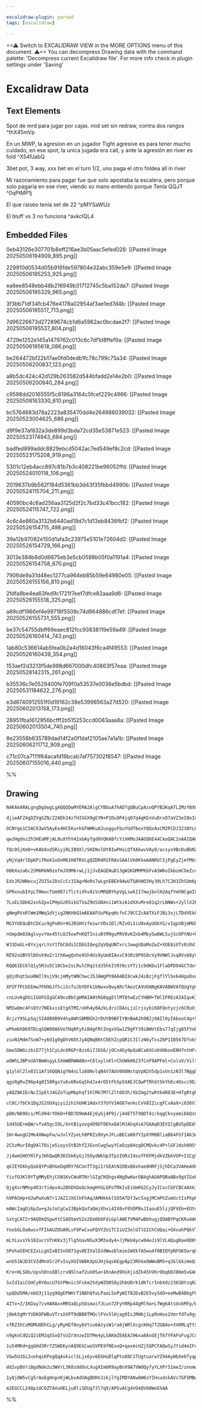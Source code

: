 ```yaml
---

excalidraw-plugin: parsed
tags: [excalidraw]

---
```

==⚠  Switch to EXCALIDRAW VIEW in the MORE OPTIONS menu of this document. ⚠== You can decompress Drawing data with the command palette: 'Decompress current Excalidraw file'. For more info check in plugin settings under 'Saving'


# Excalidraw Data

## Text Elements
Spot de mrd para jugar por cajas. 
mid set sin redraw, contra dos rangos ^thX45mVp

En un MWP, la agresion en un jugador Tight agresive
es para tener mucho cuidado, en ese spot, la unica jugada
era call, y ante la agresión en river es fold ^X54fJabQ

3bet pot, 3 way,
xxx
bet en el turn 1/2, uno paga el otro foldea
all in river

Mi razonamiento para pagar fue que solo apostaba
la escalera, pero porque solo pagaria en ese river,
viendo su mano entiendo porque
Tenía QQJT ^0qPtMP1j

El que raiseo tenia set de 22 ^pMYSaWUz

El bluff vs 3 no funciona ^avkcIQL4

## Embedded Files
0eb43126e307701b8eff216ae3b05aac5efed026: [[Pasted Image 20250506194909_895.png]]

229910d0534d05b916fde597804e32abc359e5e9: [[Pasted Image 20250506195253_925.png]]

ea6ee8548ebb48b216949b31712745c5ba152da7: [[Pasted Image 20250506195329_965.png]]

3f3bb71df34fcb476e4178a02954af3ae1ed7d4b: [[Pasted Image 20250506195517_713.png]]

7d96226673d27289674cb1d6a5962ac0bcdae2f7: [[Pasted Image 20250506195537_804.png]]

4729e1252e145a1479762c013c6c7df1d8ffef9a: [[Pasted Image 20250506195618_086.png]]

be264472bf22b17ae0fd0dedb1fc78c799c75a34: [[Pasted Image 20250506200837_123.png]]

a8b5dc424c42d129b263582d544bfadd2e14e2b0: [[Pasted Image 20250506200940_284.png]]

c9598dd2016555f5c8196a3164c5fcef229c4966: [[Pasted Image 20250508163330_810.png]]

bc5764683d78a2223a835470dd4e264986039032: [[Pasted Image 20250523004625_686.png]]

d9f9e37af832a3de899d3bda72cd35e53871e523: [[Pasted Image 20250523174943_684.png]]

badfed899addc8829ebcd5042ac7ed549ef8c2cd: [[Pasted Image 20250523175208_919.png]]

5301c12eb4acc897c81b7b3c408221be96052ffd: [[Pasted Image 20250524010118_106.png]]

2019637b9b562f184d5361bb3d43f35fbbd4990b: [[Pasted Image 20250524115704_211.png]]

40590bc4c6ad256aa3125d2f2c7bd33c41bcc182: [[Pasted Image 20250524115747_722.png]]

4c6c4e860a3132b6440ad19d7c1d13eb8436fbf2: [[Pasted Image 20250526154715_498.png]]

39a12b97062e150d1afa3c23975e5101e72604d2: [[Pasted Image 20250526154729_166.png]]

3013e384b6d0d9875eb3e5cb0598b05f0a1191a4: [[Pasted Image 20250526154758_670.png]]

7906de9a31d48ec1277ca964eb85b59e64980e05: [[Pasted Image 20250526155156_810.png]]

2fdfa8be4ea63fed9c1721f7eef7dfce82aaa9d6: [[Pasted Image 20250526155518_325.png]]

a89cdf1966ef4e99718f5509c74d964886cdf7ef: [[Pasted Image 20250526155731_555.png]]

be37c54755dbff69eaec812fcc93838119e59a49: [[Pasted Image 20250526160414_743.png]]

1ab80c536614ab5fea0b2a4d16043f6ca4f49553: [[Pasted Image 20250526160439_354.png]]

153aef2d3213f5de988d667000dfc40863f57eaa: [[Pasted Image 20250528142315_261.png]]

b35536c7e0529400fe709f0a53537e0036e5bdbd: [[Pasted Image 20250531184622_276.png]]

e3d8740912551f0d19162c38e53996563a27d520: [[Pasted Image 20250602013158_173.png]]

28951fba1612956bcfff2b515253ccd0083aaa8a: [[Pasted Image 20250602013504_740.png]]

8e23558b635789dad14f2a0f1daf2105ae7a1a1b: [[Pasted Image 20250606211712_909.png]]

c71c07ca7111f64acafd16bcab7af757302f8547: [[Pasted Image 20250607155016_440.png]]

%%
## Drawing
```compressed-json
N4KAkARALgngDgUwgLgAQQQDwMYEMA2AlgCYBOuA7hADTgQBuCpAzoQPYB2KqATLZMzYBXUtiRoIACyhQ4zZAHoFAc0JRJQgEYA6bGwC2CgF7N6hbEcK4OCtptbErHALRY8RMpWdx8Q1TdIEfARcZgRmBShcZQUebQBObR4aOiCEfQQOKGZuAG1wMFAwYogSbggeemZMAH18ABUASR4ADQBpABYEACUOCgApAFkebqR+EthEcsJ9aLGCyExuZw6A

djieAFZ4gDZVgGZN/Z2ADh34zfHIGGX9gEYN+P2Du9P4jqO7q4gKEnVuDrxO7aVZ3eI8eInHgfHZ3fbxVbfSQIQjKaTceF8BYQazKYLcAAM32YUFIbAA1ggAMJsfBsUjlUnWZhwXCBLIpYqQTS4bDk5RkoQcYg0ukMiRMjgstmZKCckoAM0I+HwAGVYPiJIIPPKBKSKQgAOp/STcLFciAksmU9UwTXobVlb6CtEccI5NBfbFsVnYNQ3T0EonYgXC

OCNYge1C5AC63wV5AyEe4HCEKu+hGFWHKuAJuogguFbuYUdT6exYQQxAxCM2PCDJ3230YLHYXDQz2bTFYnAAcpwxNwwSdVgjVgSOk3sYRmAARNJQKvcBUEMLfTTCYUAUWCGSyUdj3yEcGIuEX1c9qw6O02qxO7yhCO+RA45JTafwz7YfKXaBX+DXCsoigIQowgRBhUzZR8yVYJkwkAkEE0ScHh2BB9gJVZxzuTQTgQBUFR4V5cHQzQCU2XBeU2fC

qwJHgdnzZh3HEaMFjAL0uXYhY42xbAyTgd8VQKABfcYihKMoJAAGQ6E44CkoQAC1nAAIQAQVncluhmChZ1VbwanzSYWNKWZlHmC0ljQFZTm0I46P2M5YRvOtvgDVB3gSAkdiIh9oSIk4Tm+X5iH+NBZMSM4JxvO5Xh4UcOJKZFUXRDt4W0Q4CQRE44VvQLoW+XF7WDC0rQNUV6UZcgpVZdk5XXXl+ULEVaUqiVqulOqYOVNUNRMx1q2JfVKWNULT

TQc0SjKm0+vKAb8xdSRiyjRLIB9Xl/SHINvlDY8IwPHiLQTXAkwvVAy0/acsys9BcDuBbN2IZbBMu0qEF/VAwU2e8TgJQ4u1bThuFWS5sRbHsOH7DhB09PL6wOUcMznBcPv/QCLQ3IViB3dJZQOo8TzPD67ivG8EoOeiOmfTM3zQC6vx/M60YQIaz1A8oIMcDhoPjZUEHg9AeAhIECWIcj9g6MXNk0IEdgVYgEG2O8J3QnhcE0bBDniRWEHiRjmL

yNjVq4rlDpKPifRekSxOnM6IH0TRVLgQZDR4RSFRAxSAAlVk0KkeAANRUlSjPgEyZjmfMbv2OI9juE4jkyrY60m65uAuBJ1nvDoeBHO4sqp7EQrC1A1lWbRyJ2SdsscqvNh2JEUTROU0pObQfPjzYOgeKF9nhQrueKobrWpVrxXQSVOtlfMeT5XbhQq8foA62rp95lVbXtS1aSdICR9GkvU8tYaEE3/qd8G7FFuez1vnWv1YC2kqSl28NIzyM3IG

O06Xoza6c2SM6R6N9zofmJO9M6rwLj1jJvEAGENuD13gW2KGMMPKbFvASWKoIkbzmCOeZcq4WbYkxtuXceMP4E1PAQy815bzgm8gcUGFoXy01AeWFh35KRMyIazECYFOZQW6nBO2IQ0IIATrJJCyETiaCIucQEmh7ignih8bA0s7p1lPKsfWBAWL5E4sbO43FvgWwEnTD81sCjiUgJJdAvxJBewAOKNFIPUAAjoMYO+gFSzgoBwQgJx9Be1DlMCQ

EdzJR2WNecujZUI5x2DsCcCc3IAg+NoRs7wLgnEBEk94wUTQAhHO3Hy30Lh7C2H3ZhSUm6pVQBLYE9cLhYU2HRX6YIG7YiKixZ+eoR6LyqsyVeHIGpz2agM9qQyZQjOxLBXqdpz46mHgaA+41eDLJmgsuaF8Hp+CWu6Icd9fSbUDL0iAr99qUNmYmfmZ16ZXQVjdHEHRdlFgORYjhU0IFDmzncDoQYnjIKBmgHyQLIYDhYlCLCZwUnTmRvg1GvCS

GPRxnubIVyLTHmocTUm9D7iTlctiVhv8iVcMRQBYhpVgLswkII7mwjbnlH2AqfYmhNCgmICyjoCpsDIVWGhbud5cwQi7rgFlJE7hVlWMQDomhdH2gMVyIxJjeL8StsUUS1jbblAoPoZQABFAACkYNgAArfV+r6imrRIauAW5DTODuFSUJ4czIWRKNHAkGS7x1kCvHD4o58nYnch0UNSR4Swnjq8f5OwpwWmLmstYkVQ05T7qcciGDqmQGSs3DEfc

7LxELSDb62xnhZpxIPHpGzR5ikGTVaZ9USGNXni1Wtkz61dXXvMre81q2rLNNWs+2yllX2EK6d5n0jkbUfqcnago3742uSdRlHzXoSX/hIXAmxXlPQnfct6H11i5xyTEsFQ4klgtQSxKBMKMLnFwSjHhFL1wovIfuDFJQsVE0gbi36QYDg3mpq+ElnDGaEOfUBNmAjMhcx5rMvmAsIDSt2ELRJBxiDxVzrsK8vK7jEB2FulDvICQa1PAgHgCodHE

gNmgRVxRlWm1MWq1dVjig2NKHbQ1mAEAAFUuP6pqHcfoCJ9CCZcAATXiFJBi3xjLTDdVEkFXqMJYPHD9ScINUlKfLkcd4aw6J/JPQUsaQ44QZKDMkqEOUtiNxSi3T6QttD50SURJhucrwDzxFWve5Ux51qnjMjGzbxl+fbQFxtR0epDq1DsvthSJqDtmjFkdFpr4TtWhAe+JzPrbRDPOy5tHP4QG/iu9ha7bEbtujJ0dWMQH7q+R9EcVdYFns9AV

MG3YUEQuBtCDCuc9gPoRU+9GJRSHYzfeiwrVDv1Dl/RZvOiIiU0xAyUOkYG/xIqpVBjmMGhHr1KxANYEIEAPDrCdj4d0k38p4NgLB+xsA7GwNKhUeGTgEXwvEXA8r9FGyuCbYoRWzHqrAJqtj2qJBqRgOSQ0mAOBSSgI0HY+hTUB1WPUDo/sABiBJnWybDvJyO3wborFBAkD4grwSTiSZp4N3BfpxHiN5Em3ku4QhwUXeLpd7zaEBASEc0Jzg5S7

nGmpdm83AglvyvYmx45tLOJ5oePnKQTInivBtM9guPRV8vKZnb4MbySw6WLSujSc6PtNU+hvt4pZKGlkshzvTHJnTls5Fz35TaXT/Vdf9Hk5iozVt59vvcVm+Z6RyjZyIThF5AcGbY6fltj32br4V7ywm2BgwbCAaGoGZi+rGqKKEe8xYTbPJM6HtMMyTIDbD6uQDW9w8DI29Tbdpbt+l+3EOaHI1XI7mhCI8E0CTEiBJ5aiyrIPnld4nuFqexRC

W33DaGL+8YxjqrLYsY1TbC0diICDEGIQegZqVQqUNTxrcJwwgUDaMoZwZ+XUE8iUTs0iR473iBPnb6gVAW07QO0uyWcoQ+d/0oRjMS41g24c4eB7hMIml1g/lbNc1W4kgq47wRwY54RQ0FdvMqV+lQtVddc14m0xktc8CdcO1CDIsDctlktd4cCVkzdEtqCjcbdIA7cVop0H53J85Xd8t3dowisSsBZa9ShKscQ9YgFas90wEQ8Pp6x5E9g/pFsL

RE92xUBYVlDOsk9oZr1th6wgQnho9Sh4Us9yUm8IAxsC930i9P0S8cVy9VNWlJxq8Vs68yVhtKUppqVoNIJ299cDtcBZFNhiBsAc4OgQieBiAHh4g5FY1voIiu5ZUVxiAMNztyMyIF9aNfsjYVULQgcN8Qct8JI7YqR6BGgjBnBDQFR6hcB4g4BVR8BBhVQ7QKB6ggl79wkFMn9rIjsQR8U/pnhTg3gtNPo/lNgMkRVGcWcJjQC1lqd24+5DhQ1I

RQQ6IEC6lQ1y5MJu5C10Cbx2sLRulCRq1tdJ5hkItRtNcsYTi1c9dKDu1FlaDPD94GCTdotmDHjWCx19kg9J1Hdp0uDcsLQ3dF0jobkhDpDt9RDcA1Id06sISGszp/lxw1hWklCSgVDEEj4VCr0MQrx4Q/onw4U8ETD3C88yFcYrD+DptS9SYrwgw7gZdY1nDg9QMG8NsIMtt+EdsfC4NKCDtsALhIRkj6xXhM0FRNhsAcpdhcB7gq51EeV8IhZ4

gQjdhqtSoaNWIl9sjV9cjmMytWNChwcJ5JAWgPh9AA4BI8cwkJ4sBzjFgflYlbx64HgoDxwsFy0uCtg24JxQRwR/JY0Y4ZiMREkMkwRxwiJZINNy0c06lWksCjiTdtcABiSVVM91bkS4heUg049XLtN463D44+Z4kzBLV4q3XtGrcdH4jLLLZ3bgudMMArKkz3UrYQzMX3TdXHAPXdH44QysM6J4P6X1QwjEtAQkjQwGcFbQs0RhScAktE2xYw7P

XPZFfPCbEEmw7FH9GJf5ciScfuJbYDFk1bNwxvDwyARcTAezCAVUOANgKAVABWVAfQUgYgVAWqXAVAU1PwNkd8+kVAPAU1UIbQVAAAHQ4H0BIFQDCAfNYA4FQECE8AoGoAAs4CZEfLYGYAQtxEwoWkoHqFtPKFvPvMfIQGfNfPfLZE/O/OUF/LvNIAAtwCAuYBAvAsgrfJgugszAQqrHIGQtQqyHIAwqwuqmUFwvjDQtVEICMBYnrAkqyExxOmVH

cnLUvKgDUiIGUFUIgGCA9nzBbCgHMAIA0tRG0qgEtlMTQtwEzCYHBM+TWlIFREzAIAIqvKIrvIfKfJfLfI/K/J/IYvosYuYtYogqgs4rgp4qQpQr0EEs/OIEwuwu5nEq6SEHMtGFYBku4FJCEHPJ0psq9lqXs2BC2ANPYx33wHcTuH1Q0g4B42cDkScRODUiEE2ECHiAAHkYSrTXVCdsQbpWd24oCngA1WlIQj4uDYQycXSIRYQ6FEkgyxzxxM5U

NMIwQmc4FsQYz7NEkxisEtgXTMI/oHh4y0AzkLdriCDAsLjiCrjsybiKDFQotyzjc6CRoXjXrLcmCCzL5UsviQEayncASeDGy+DDwWy7LysRCOzbpZxYSpD7LLRQ9PpQQ7x6I9gRzNDVC1hL1k9eA+cDChzDCZxiTlzNtRtX0KTJtmzi8tzZsrsgRe5vpmSysGY2Sc8ybm8uTW8eSGVO91F+VrxGxiAhUhYoCAjFjxxkiuhKZIQkl8SY4MjNSlVl

8cjzY9SLpSqjSIA8B6B9V4hyAWhSBMBGh2rDUYB9BFIYBnBmA2h9B2j0AIl0yIAbooC4g+53gq4RYYkMsJqSZQzZdXSgRbwFq1CsE1j7NckTrUAzqT4LryCrqMybqsy218D467TisnqvqKyPr+1b4yys6Xrbc/r0sODst6y8sQaNyv4wS7l4SKtoacQtw4bey67EaPpthhqrx2cJyEFf9Oke6utpyxyFE/k9DM9SaOTya1zKaq6IAv0aTZIJxVqb

wPhmbhD69TDcqSQW90A6VeTHqRFyhiB4gFRtZngxVGw1Z9gFY39iBWVtEbs77qIjg85FYoDFa6N2IVadS1b199TN8tVt87ZMcra2hGhZh4h8A5IEA1IA5ewA4CR+gA56A3xuqH8nbicX6QQUbRx6Jjg4RC4LQJrvIkhoR/VQR8Vv941OcrxozCrEFYoo6Y7cCU6yDwsNck7W02pU72G8znqWCiz6CSz1l86e1C7Pi9l/rS66zASX5eDZ7BDa6Eb2

zsxN1Mdm7SxW7+y6d1g9gDhV6OtJyAQNqB6tC0EhZcpQR1CJIlzN6yTxsZ6P1IB567DfokSGSBi17W6N7STIMubd62996v4EM7YeROUqw39cBkjJTHwkJsBiBHC1Ynsqwu5tYFQThsBH6P6sjDFVbIA8j/6CjAGijygWgu4FR+h1Z9V7boBCKuictY0MpRjwCsJRiPTz07x244i0C6wvoTGSgE1EFJq9hylWddgRw6Gxc0AacDjK0EyPrky0zJUO

GmoSDWGczbiD77jh1CyLdc6RGPr8zs6i7JGS6/jOCn4Gy9pQaBCa6XCobVHbonENH7ntHFr3h65ZIMtRzPog1TGpy0EfJJxBUnCiTH0zz7HLCqawaaaZtaE3GgDe5+m69ltjzXD1t2bJ6LzCKJAtx4KhRUAXZDUUL8BPzohAgIZUBMhUACWaKon/z6g7NUByXwgD8EBwLwhKKhLFw3QGL9AhBsBJA2AAKhASB6WULqXwgyKWR7ySXPyhQjK/LaLT

wOWhL3BPxUAYBmWsgyLSXmWBRWWABn+C6lxylsKlrChUWkH623fCnF9APFml+ColuV/ViltsKl/F+Cul+Khixl5uN11lxgDlrC3ynlpgZ8gVoVkVsV+KiVk1sIaCjy11hVvAJVqJ3AVVz89VlCrV6wRcVAPVll1gY1z1hCtlhizlq1/AG1r+SS6S2Ss5K1hSpS/AFS2TW0kyrS8oXS9Ogyoy/ALtsyiy3iKymy0gCGu+Ry/wFy+1iAR1gll1wtsl

g1yl6l2ln8311Af16QQN1gYN4sLlz88NvlqN4V7AUV08ONstqVpN2V5dp1xVn1zN3l7NggDVvNnVh94twgUt01iti1nPa1/MXAVKtgdKhtrK0gHKoDBAAqqZz6JITYTWoB8oVwdgUgHYL2QdngQYWEQ0XATHNoBULcTAHINBjo3qyyZYVpYq8ccEcZnOAh4Yoie4JzccY4D4W8CWUF6h4R84fu0XRA1AI4QhkoQ40644u6y69O2eVZ269Z+6hOjO

qgsRgRvZ96p4g0I58RgsYu6s6RoGq5hdJx4rO5tFh5p5XAEJCQwPTRhGt5kYhEc4Oscc9EzGoZnGoe3gf5LuHuDLYm8F9kswiw9c0zlx7c36RJYFvnI+YlCznxiFvxmlAJnmjvO2eyO4bAB4JCDoXkSUhESUnCX2e7f5KEIiLvXYciCjeWbJrU3Jn+/J9WyxABsHVDhCdxQ1KAQYQ1O4U1GptSxTepPnOyIWUa7CM4YOn/XgLYL1b6ZRA4Z4CcMT

yAQZ8KIEcNcZ1pEtJ4GZoTupMbphqT1hlMk7M7lZltOO3h/XbZmg2twRt64R83E+HTgRtgh3C0Wsoziu65hR8zlmh5R5nERoF5izxzvQ2NHyanVrepeOLztBWKYF0EEtceux1c8ktFWeiLumqLm8RJBOZFvKo8gH1ktHi0QbiQVlLPP8qAFC/YVACgXAGAagcCzANn8CrvB8yV/AVAECUgeCu4WIFCoUYV1kWiqlnn+8skIDmtkIcC991Abis1pg

cC8C/fbCk1DgJS2UUXqiyi2ihihUHK1AdxY37UYV3AO87enkcCvV8IZicgFCxAaX+i036V1qfXtkKwG9xN5X0gFnjgMwGDYV5gIQZ86wYV2UQgYPv80gN38CgijgAAW8/ItX6HqDwpaLnap4fOTfqQZ6Z4D7Z8wA5+p+5955EAF6F6dd1/F6CFQCl+FerYVhfYV6V4rdV44HV/IE1+16yF16ErF9/KN7Ird+go98t8wqiBt44Dt6Yj0Ud/fKYFF/

pDH/N898cs/Mld94rYD6D+FBD7D9mA4Ej6yGj4P9j/j44ET5T9QDT4z/kqgCksyomibbQsUsgrbcQQ7avKHZ7fwj7ZMBDK7gP/hKBHa5Ex2vLSdt6GnbOUGg2fTnjTzp4F9merPdnhwEQHl8+eVfPgDX094S8G++oGXi33l4qhFe8FP3p32764Be+kFHXkew3455jea/Cflb2n4vs5+DvXAE72X6X8zeHvIfpvx95kU/ee/c/vFWgpH8I+nrQyjH

1d45UE+mQW/vfxA5gcIOL/XntB1yovg4O9DT0EhxQ4lMJAhqXsA7G6AqR3EVICgBUSpDEAYA7ifVDAADhbgagXACjg7U6J9UzQOUHnDnFBAENZS5wQwu5HojFJ1ggIf5NwRjiCdVunOHKCtykB6CROqxLpHM0k6JlpOadC7iFkU4ydhEt3d4vdw05PdGCanQsu9zzqfdAalzH7iZ2sLV1l00AyEg3VwD9BQeJPBEuelOCjhemMPUUvDxYjh50a/g

1Hr4wxgU1Me4XWwpFw/wJxlYZyeLh0PRZs0VynJFLuBECa807YIpXYM8BliaB64FGf1Ak3wZspr6k4FlJsAVBsoZUhaEjHV2VrakAcTGP+hrVa6Gl2u6AeIPoHExbg7gPGAioQBqCYAMIAcCgGwEGBYIvENTR2kN2cB1gdgPOQNEkjohDVEY03eiKOALT8p4Qo9BRCHXaTh1MSCQiTtHWO7cM2GZxbIWswpEbMHqwTVTg8SKEnx9mz3EeK93KH6d

2C5zMurI0gDAlTOije5ioys5tB2hfZJGvnCwgSwyYCeDzp6HzgDCMQvkc4P+lGFJdxh09SYfULnrTCcesw+uKJy8YI1EuwXLel4W5KwYth5QXzozg1hhECMGGeuJRHuBbAMMhEJ7JoDvqlccI2AbLlCAeH0Zv6zwtfOYkKag4PhRg9AJICcRGBxMjQcTKyi3D8xyQBw5QDnEND1AeMgCbEHJko6P4vB1kDBIkCvCBQ8k6wUcJhGGIxx84FceyHzj

JjdwmSHOYRlFyJHhQwQR3DIbkKyGjJ5OydWkUp3TpzIORzI4sofFKFMjdkVZbkVUP+I1CgS8jQUf9zbJQkpI4orRpKJlHdwpRGNIxmgCQSGMIYOJS8LnAhBwh1RZoyFmFx1HY94WEIXrHWEBDGjIapozFmYW3r+MNhaXPwohgdEhEJESSGUnCAHw94CQUTMEMLWy6RF9gSEHJMcGuGERAxX9J4WAEBzNchI7wsqnbADhtAoA/QRoNgBUgw5CA0fd

qkIEYDkhyQakQYPsBhGeDqORY76CUnTT3giIrSEAtN2ODxQ6xhae8HRFjSjhDCa3VAHeAXKJCEO8IQnqSOYa+Yex13ILJwyu5Ui+GBddTiyM059JtO/DTkacwM48iZGwNX7suMaFKNIaIonMIMA3EOdJR+jQ4CTCBAw9YQSotrCLAzxgshsGoqehj0LzU1NycLZGrJAfEpoq4cXVFksJ0qnkrxyXbwlaPS5MpPsDwGWOOB8gnZWkkRMVDKUybwgQ

YisfOJKl0YTgMMyEhjCGN1KvCWuRTNrlGIgCKQhgs4NgDwHarOB4ghAOAPQBaABx9gVIGoEbWiD0SqOHqGjs8AySZRngCILKLsGGL/JoQ5mEGNTm4lBQWxJcMSe2NLhZQuxCzTIQpOur9iuGS8OkcpxHE6SxxQjCcaIynESEZxH3EoF9wXFyNK6Jkr3BFIsmbpew1kyGo5z6YIgCU3zeUWoRiEMBMaJ4z6PCEbARCoCl498blVC6ONbxeo+8ZTmh

QjgXxrNMnp4R3rfi4pv4u2BhDhDoQckmgHYGLGPoTMkIsEiUmRG2CyJyICocCbFCBC4AXk1GPRIvkeENcypv9MMW8KqmRjbEdsZ2OJlVC4BDQPGIwANzqaFjYeYxQ4PFEwgKE+sFwaaaMTsgkxRO9cCWJ2GWlrJj02DSENeDBB/JvINmTakkJNmzMvM8zLTsrlIKnc0y1IhToOLyGqSyhp0x7udMOYnTpx3xWcbdOqGzpahTZGFoqBXGt1Xpt0dq

h9PASHp+U2wPwXuN7r1JAZ2JXGlhFhAqJAMHkkkl5O5ATDfJwc5xgjMCmPhZumUctIsPXpRToZP/a8juBN7G9yAM4BAMKx5be9OKT5IWJn1cq1yeeY/RuWEBbmZA251PDuTmKOj1sNBclWZO/1bbttcxnbTStpV7b6UgBA7UARPHAHmxIBtlMyVOycpa94BblXFr3IbnWUB5vPIeZ+XblkVO5hUNQayw0HZVtB+VJIcVWQ5YSta7wJBkIAoBttVg

mAWcIagDj6pZw+gJoJoCgCw13BpkQafaQmjXhxi4IX0vFEhDPBxJIaauE5lzjQFVEb+EOtdjWn/JpJaQskd2Kdm9iiCe05SbmRu6jjGIGkkoRdJ2b3cKhvxOcRcwDmLjHpOooURZ3Dk4hqmtnHsvZ0+lI0Y4aBNBXKP3G/M/pk5EGQ8HIjvBpiWcieiFzzmUkC5uo2mojOPQccMsFc7xlXNWEYyvxe9a0RIErHEzdYwEmVHhGy7xRVgeAXYF0Fwj

SxtgCAT2r9AQDkQSpwYtCS8O5mVSIx2Em0bOFdiGplAWEfVM4FwBbhugjQOABYPqCKRu4A0gsYxNQDwj/kGUBpEGD84YQJY000NHED+QHBMIbjCWITxEn8pxJW1GsGchknkiDpQ4h2QOOaXOzaFXsuLIws9lqTdJ10yoX7PnGcKHpxknhaHOUZQlugUcmQmdHhB5Q+sCcuPOFGTnAzcafyD4DkmWIBdbGYw7yQ421F+TC52i4uQ+KBAgwPMh5GvI

YoxbGLOa6wsxfFIkAUZOUARLvF0FwCxoFQVYZUiTCIiUZ3olGTlGIChCUQai+GXxahPQkVTMJvMkJRIBgAIBsA+qQ0IaHEz9AoAJwKkPLAliGpjgaIegGkowY0d64o02UvcFiiwhvI00k9CCFzh1gjgZDa8Pgr27ZokhjkI+I0rIXtKKFikqhdtJUmdK+lbs03D0utmfVXZ3sqRgZO+5cKxlRyszqZOFFQlVQMyg9JAiIhZQrM9wGHu5P+byKsIF

mLYLxxsYk10ZucrUfnKKx3jTlg5UavNSuX3M3xdy4+JjMeU4ycw94eJi9lVL4QugRaeOOKVGpPZJYzissd6tWD4RIVHM/xaGOBzBKta7VegL8DUgKhVQNQU1I0FVCbAWiJwCgFAENDuJ6AhqIlXCPrhepXgWEa8PZJFLDE6wjkczCOByRCwMI/KAkQyUIWvBNp4q6hZs0Tr8r5Jgqu4nQu6UezxVI6ysj7JulrR/ZLuYzkHNuZKq+FUJB/t2ThI2

SPohaSEHCEZxLLgUIxBISnO871gv8EIValDJdWwzDlmim1WXkfASwu4f0BIQYpNFGKOarq0xZsKeXoAu8zwdRCiSCJ94FQ5wEIEiusw8oBSjkRyAzMVifZAQ0apVHk21oYT8Ahg/meUA4AqRr8qoSQOrExxQB9UUAfAASH7CY59UkgVYOo2gWwj6m8UYEBmg+ABR8eA2abvWsihVwoot4M9YDJElJIlpFoOpeFD5EVpLZ6QraYOpoV8rLuAqyTVs

wnU51NJD3CVZdMnXSr2FvIoyXUIVW8KXpUJHjGqs6Egp8p23RhkeOWWoBM5+q3Gl6XiHeQiauynOeYXUXQtrVRcu9RCElx/py54UyubcvfWfiHlX6j1RIDuDqxfo6iY4LNXVhXCQgJGNWJLFeBR5gNeAblICAwR0SWZCqHJohsa7IaYVqGj+Z8IgCNBmA0MdqicG6D7AeM2QZwO1Q6CKRxMgwbrs4GebUaGJQ0piS/gGLM4DCxwdpgePRoZR61sI

Kro+HLS8b/opshDnsEBlcrxN5Cnaf2uk0Sa+1KnAod9XoXjidZk45hVKrObqbDJ86m5vGAmXmSoSAcAzQIFsnrAlYoaVZdIufFmazG16Y2VYxcwXr31V6q1dSVcbXgsE7wNBajNJR+asWH6wLT+L5KIYPGJEQiHfVY7ikFYkIE4PhgUJBhgVZXL5beBCBfZMtP2erjls5lNd8taGjjDmBQbYBGg+qGSBLLcq0bAQSQXBnkoMIGy61jYcuADoMLld

SxIdIaiCGHCyRY0ucU7GtPNnicSFskm2SdyWZO05Oy2hbUOrk1dKTcrInbXdz236SDtsq0ZVps0U6bVxLQw0JdrbpzL64iSZ4Iev+kYQXJokuuIzngIqLzVTmy1Rotc0nK71f2k9dhiB2k89l2LI+Q6x56aBfABEVAFUHz4n8mB0MNsDjqvh2t/d87QPcHoVCh6sK9PCPUbyj2cAY948rIM/0baP8P+ylb/vPN/6Lz/+elAGMAOMpl6wBlpUdlkG

spQDd5MA/ebO3j11yg9QgEPWHrT1N8hQfoLPaoLSoPyWIT82DvB2E5vySdO+eoMwB4BbgFQPGdqsQCEAUaeM4mRSL2EwBtA4AhqFSGqQmD458xxKosZ03KVwgsot4I7P1os3HBEgvkKLjHDvBay+OK0khiNQwSUxohhPQTTlnSQMl4oLnLJIFG7VaTJd8u2TUtpyEQHVtx04VZtrOnbamFauq6VOsGUzrhlc6wOcdvBrN7mhQPXAC0CN1fTI8ZSg

4ITx+Z/IKDay7zvHARAxxMR5aQLp5OimaifJLun7ZFyYRRp44gMl9a+LfWg6AtsUvbMFp/WHAjgj2SNdV3eBBhvl9HOmVukODPBvFf0NCNLGIBeiEN9GJDQUx5kJqit/QCnW0C3CSAOgmOboJgH6CGpTU9Adqu1X6DeRewqDXMUfo8GwLnaNHcEJnHFjlJngTkYYrQziCYRZSI4RjURHwWBkptwnFOKAaU29r6R5hTMvtP8wK6GR6245mAdFVjqs

j8mk5gMrYVDKOFWBuVTrsXXPT9dBB8TMQclFVx5lHjag9IsJRWbj1LpRnHox2VmrfdTu9gy5s4M48ck2wVCFNxYQ+ablKw/zRaO5rYzIdoia+mEayinYZcdMyIrLBuyORFYUkvHvsFwDxQEm9YbQ/9ljXlTAlsKgwzVIQBbh9URgeoPQGUB0Q2gRgRyr2CcSGgoA2ARSMwBDhtaPDN0UemTjHABQMEBDBIe5BBgjcyGpwZ4GCDHAh1Gc5cOWQyQM

xfRZIhCoMOMUODhCLg/yRyHEfOoybVtsu6AzysW1ra8jWRlXcgcKHq7fZGB4o+XVKMLqTtS63TS0MUg1HiYpwX6D0KrxPasaMua3fFD7hBhzgnRoLtXPR4HLvt2IW9aWJySRokSfBsY6+pB0fipjqXGYwfQOxYZljPIV4FEXrgawCIhEA4QAaOB+ixYfOHY5RBODZ6poGpT+qVOONczuANiOBbwEaaucdxAtccN9BiFpwxNr+tZFV1G5PBk4P0tG

n9gknCdQiQ2iEM2qSSxQ7sUZrXnzwID7Me4yLSAKmZEAEAJ96xa8AsGEjT67YFAFoFugJCqgvYW4fQJgE2CKQ2gVIZwPUEapbh2qbAUtfU3hEJwkggUcpQnFigxxCeYJyEIkEcgy4nI0uKI0GbpwQgK49JIWIdVdGTMYjXcDJAkjuwJxQphhObT2oJOJGiTNIkk2kbJNK6FNYq3I2efyNoHCjdJjTUdr+4snKjVnO0xIzs6vMka83OECBLOSUHyI

1u54MKd+ggGHd3Rr7ZSWEKynAQ9EGCwoSVPE9fNExoQ+qaxmiHZj5QPCFAQwSyJYid4eIFez+SERcwL2U8IRA/wkRVgd0O6HKlx1sygxUKgJfGsKLoaJApqbGMwENRqRyQuAFSDxh4z9AxKqwU1KanJCrBVQ/XH4+ko62ZLYQbcO4U8DcbAsUZ03BODkgyj1h5ZjOJWOJJEm3gMsv+yMnidjr7nlOh5x2cecgOnn4Do6pA70slWoG1NRR+89gcfM

VGw5UJGi2uvhqiKPogQqAskiclSLjx6yv6EGHuDlqPtoO8C1TUgtuarwYZ94AyWbXe6Tyqp80W6qC3oWJAT2LLphDwD+C7gwGvLngHlivANY6sSi5Rm450R0mXcf3OqVZmZF8dOh3LXoaCXgBDoOIOAHUWAgsRxI0AZEBkB7Zi5xgDAaPhQBUjJHkyxp40/KG1oiA6ojQRcPoHVAsMKRds87qNYvakBFry1ya0pJMvnF5rO12UEtfSCY5M69lgoM

dd2vpBVriBgdNde2u3WVrL3K8zddOvLXugXIm6R9ayBnX9A7VWdQyfyYLXPr51meZ/znnmwwb/15a5jgnn56nrsNhHMte7nrydKAAua89fBuvW2Q6lHa2wAoDIgomK2P66jfSB4tiAakQm8TZCB2w2QZIKgFtZRsA2abTN+oG4b05Yw5rTEMkCqCINjkNuvOO4ccH+33prrfN2kPgGqPWRACXqNAhxr7jk40SEAE1AYFdNgwCAOVQkCCANLk2Ab3

1yQj8W5vCg5rAoEgHnpnKjWLbxAdUAgDDHVJzkjlYgIMDYAKw8W6sYIHsudskAVc7GFSMBwkCkBlAPIAABSuYUKkd3gFXmjp2QAAlPmFGDKA0wbIcoCHfDv+Wo7Vu3gDnbm6J39bON3PSfCBuGVOAIi0ayVlGBZhHK9KNAOxkyBe2PoY+3iEQDDEt2LQWvIa2gA7u3TUqOgqDjlX1t2BTUSK7IKqC17Ox3blxrXkHvRk4hsAhlRgPUDYC0hNb5PL

m2EGCCL248piUCOZTAVuHELju0liSDUg73l7q9/APGvACg4VO4QV08WeEhAA
```
%%